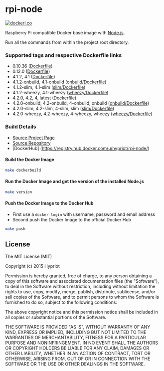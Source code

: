 # rpi-node

[![dockeri.co](http://dockeri.co/image/hypriot/rpi-node)](https://registry.hub.docker.com/u/hypriot/rpi-node/)

Raspberry Pi compatible Docker base image with [Node.js](http://nodejs.org).

Run all the commands from within the project root directory.

### Supported tags and respective Dockerfile links
* 0.10.36 ([Dockerfile](https://github.com/hypriot/rpi-node/tree/5b4ce02c35086ef60aae412b3fd9103d5439e1c2))
* 0.12.0 ([Dockerfile](https://github.com/hypriot/rpi-node/blob/aa767f5d7e9bd5918aa2f2676d0533eef75d43b0/Dockerfile))
* 4.1.2, 4.1 ([Dockerfile](https://github.com/hypriot/rpi-node/blob/master/Dockerfile))
* 4.1.2-onbuild, 4.1-onbuild ([onbuild/Dockerfile](https://github.com/hypriot/rpi-node/blob/master/onbuild/Dockerfile))
* 4.1.2-slim, 4.1-slim ([slim/Dockerfile](https://github.com/hypriot/rpi-node/blob/master/slim/Dockerfile))
* 4.1.2-wheezy, 4.1-wheezy ([wheezy/Dockerfile](https://github.com/hypriot/rpi-node/blob/master/wheezy/Dockerfile))
* 4.2.0, 4.2, 4, latest ([Dockerfile](https://github.com/hypriot/rpi-node/blob/master/Dockerfile))
* 4.2.0-onbuild, 4.2-onbuild, 4-onbuild, onbuild ([onbuild/Dockerfile](https://github.com/hypriot/rpi-node/blob/master/onbuild/Dockerfile))
* 4.2.0-slim, 4.2-slim, 4-slim, slim ([slim/Dockerfile](https://github.com/hypriot/rpi-node/blob/master/slim/Dockerfile))
* 4.2.0-wheezy, 4.2-wheezy, 4-wheezy, wheezy ([wheezy/Dockerfile](https://github.com/hypriot/rpi-node/blob/master/wheezy/Dockerfile))

### Build Details
- [Source Project Page](https://github.com/hypriot)
- [Source Repository](https://github.com/hypriot/rpi-node)
- [DockerHub] (https://registry.hub.docker.com/u/hypriot/rpi-node/)

#### Build the Docker Image
```bash
make dockerbuild
```

#### Run the Docker Image and get the version of the installed Node.js
```bash
make version
```

#### Push the Docker Image to the Docker Hub
* First use a `docker login` with username, password and email address
* Second push the Docker Image to the official Docker Hub

```bash
make push
```

## License

The MIT License (MIT)

Copyright (c) 2015 Hypriot

Permission is hereby granted, free of charge, to any person obtaining a copy
of this software and associated documentation files (the "Software"), to deal
in the Software without restriction, including without limitation the rights
to use, copy, modify, merge, publish, distribute, sublicense, and/or sell
copies of the Software, and to permit persons to whom the Software is
furnished to do so, subject to the following conditions:

The above copyright notice and this permission notice shall be included in all
copies or substantial portions of the Software.

THE SOFTWARE IS PROVIDED "AS IS", WITHOUT WARRANTY OF ANY KIND, EXPRESS OR
IMPLIED, INCLUDING BUT NOT LIMITED TO THE WARRANTIES OF MERCHANTABILITY,
FITNESS FOR A PARTICULAR PURPOSE AND NONINFRINGEMENT. IN NO EVENT SHALL THE
AUTHORS OR COPYRIGHT HOLDERS BE LIABLE FOR ANY CLAIM, DAMAGES OR OTHER
LIABILITY, WHETHER IN AN ACTION OF CONTRACT, TORT OR OTHERWISE, ARISING FROM,
OUT OF OR IN CONNECTION WITH THE SOFTWARE OR THE USE OR OTHER DEALINGS IN THE
SOFTWARE.

